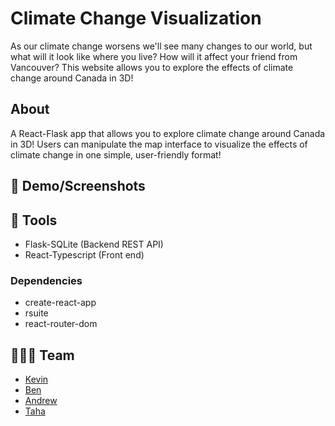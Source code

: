 # Climate Change Visualization

As our climate change worsens we'll see many changes to our world, but what will it look like where you live? How will it affect your friend from Vancouver? This website allows you to explore the effects of climate change around Canada in 3D! 



## About

A React-Flask app that allows you to explore climate change around Canada in 3D! Users can manipulate the map interface to visualize the effects of climate change in one simple, user-friendly format!



## 📸 Demo/Screenshots





## 🔨 Tools

* Flask-SQLite (Backend REST API)
* React-Typescript (Front end)

### Dependencies

* create-react-app
* rsuite
* react-router-dom



## 👨‍👦‍👦 Team

* [Kevin](https://github.com/ViridianCitrus)
* [Ben](https://github.com/Xiaoyu-Ben-Wang) 
* [Andrew](https://github.com/Zeyu-Li)
* [Taha](https://github.com/MTahaK)


